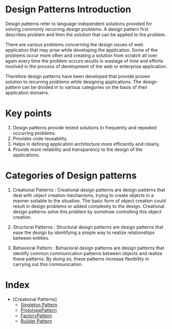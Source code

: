 # Design Patterns Introduction
Design patterns refer to language independent solutions provided for solving commonly recurring design problems. A design pattern first describes problem and then the solution that can be applied to the problem.

There are various problems concerning the design issues of web application that may arise while developing the application. Some of the problems occur more often and creating a solution from scratch all over again every time the problem occurs results in wastage of time and efforts involved in the process of development of the web or enterprise application.

Therefore design patterns have been developed that provide proven solution to recurring problems while designing applications. The design pattern can be divided in to various categories on the basis of their application domains.

# Key points
1)	Design patterns provide tested solutions to frequently and repeated occurring problems.
2)	Provides code reusability.
3)	Helps in defining application architecture more efficiently and clearly.
4)	Provide more reliability and transparency to the design of the applications.

# Categories of Design patterns
1) Creational Patterns : Creational design patterns are design patterns that deal with object creation mechanisms, trying to create objects in a manner suitable to the situation. The basic form of object creation could result in design problems or added complexity to the design. Creational design patterns solve this problem by somehow controlling this object creation.

2) Structural Patterns : Structural design patterns are design patterns that ease the design by identifying a simple way to realize relationships between entities.

3) Behavioral Pattern : Behavioral design patterns are design patterns that identify common communication patterns between objects and realize these patterns. By doing so, these patterns increase flexibility in carrying out this communication.

# Index

- [Creational Patterns]
  - [Singleton Pattern]()
  - [PrototypePattern]()
  - [FactoryPattern]()
  - [Builder Pattern]()

 
